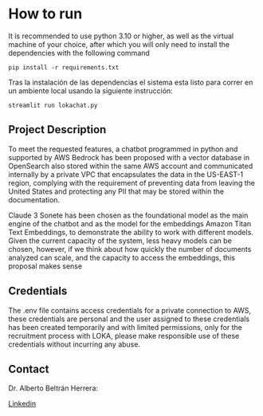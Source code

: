 # How to run

It is recommended to use python 3.10 or higher, as well as the virtual machine of your choice, after which you will only need to install the dependencies with the following command

```
pip install -r requirements.txt
```
Tras la instalación de las dependencias el sistema esta listo para correr en un ambiente local usando la siguiente instrucción:

```
streamlit run lokachat.py
```

## Project Description

To meet the requested features, a chatbot programmed in python and supported by AWS Bedrock has been proposed with a vector database in OpenSearch also stored within the same AWS account and communicated internally by a private VPC that encapsulates the data in the US-EAST-1 region, complying with the requirement of preventing data from leaving the United States and protecting any PII that may be stored within the documentation.

Claude 3 Sonete has been chosen as the foundational model as the main engine of the chatbot and as the model for the embeddings Amazon Titan Text Embeddings, to demonstrate the ability to work with different models. Given the current capacity of the system, less heavy models can be chosen, however, if we think about how quickly the number of documents analyzed can scale, and the capacity to access the embeddings, this proposal makes sense

## Credentials

The .env file contains access credentials for a private connection to AWS, these credentials are personal and the user assigned to these credentials has been created temporarily and with limited permissions, only for the recruitment process with LOKA, please make responsible use of these credentials without incurring any abuse.

## Contact

Dr. Alberto Beltrán Herrera:

[Linkedin](https://www.linkedin.com/in/dr-alberto-beltran/)




